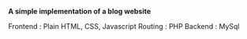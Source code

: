 **A simple implementation of a blog website**

Frontend : Plain HTML, CSS, Javascript
Routing : PHP
Backend : MySql
